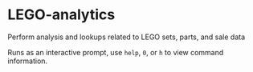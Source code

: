 # LEGO-analytics
Perform analysis and lookups related to LEGO sets, parts, and sale data

Runs as an interactive prompt, use `help`, `0`, or `h` to view command information.
